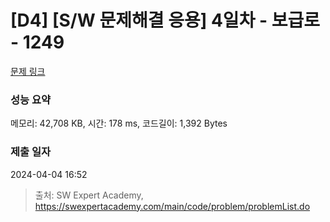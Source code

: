 # [D4] [S/W 문제해결 응용] 4일차 - 보급로 - 1249 

[문제 링크](https://swexpertacademy.com/main/code/problem/problemDetail.do?contestProbId=AV15QRX6APsCFAYD) 

### 성능 요약

메모리: 42,708 KB, 시간: 178 ms, 코드길이: 1,392 Bytes

### 제출 일자

2024-04-04 16:52



> 출처: SW Expert Academy, https://swexpertacademy.com/main/code/problem/problemList.do